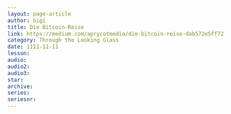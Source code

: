 ```yaml
---
layout: page-article
author: Gigi
title: Die Bitcoin-Reise
link: https://medium.com/aprycotmedia/die-bitcoin-reise-dab572e5ff72
category: Through the Looking Glass
date: 1111-11-11
lesson: 
audio: 
audio2: 
audio3: 
star: 
archive: 
series: 
seriesnr: 
---
```

